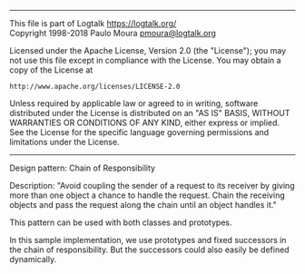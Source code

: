 ________________________________________________________________________

This file is part of Logtalk <https://logtalk.org/>  
Copyright 1998-2018 Paulo Moura <pmoura@logtalk.org>

Licensed under the Apache License, Version 2.0 (the "License");
you may not use this file except in compliance with the License.
You may obtain a copy of the License at

    http://www.apache.org/licenses/LICENSE-2.0

Unless required by applicable law or agreed to in writing, software
distributed under the License is distributed on an "AS IS" BASIS,
WITHOUT WARRANTIES OR CONDITIONS OF ANY KIND, either express or implied.
See the License for the specific language governing permissions and
limitations under the License.
________________________________________________________________________


Design pattern:
	Chain of Responsibility

Description:
	"Avoid coupling the sender of a request to its receiver by giving
	more than one object a chance to handle the request. Chain the
	receiving objects and pass the request along the chain until an
	object handles it."

This pattern can be used with both classes and prototypes.

In this sample implementation, we use prototypes and fixed successors
in the chain of responsibility. But the successors could also easily
be defined dynamically.
